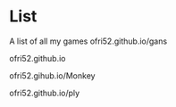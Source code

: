 # List
A list of all my games 
ofri52.github.io/gans


ofri52.github.io


ofri52.gihub.io/Monkey


ofri52.github.io/ply
